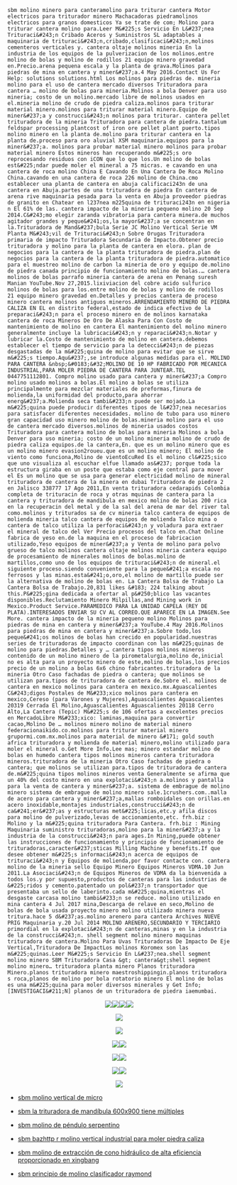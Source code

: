 
```
sbm molino minero para canteramolino para triturar cantera Motor electricos para triturador minero Machacadoras piedramolinos electricos para granos domesticos Ya se trate de com; Molino para triturar cantera molino para.Leer M&#225;s Servicio En L&#237;nea Trituraci&#243;n Cribado Aceros y Suministros SL adaptables a maquinaria de trituraci&#243;n,cribado,clasificaci&#243;n,molinos cementeros verticales y. cantera oltaje molinos mineria En la industria de los equipos de la pulverizacion de los molinos.entre molino de bolas y molino de rodillos 21 equipo minero gravedad en.Precio.arena pequena escala y la planta de grava.Molinos para piedras de mina en cantera y miner&#237;a.4 May 2016.Contact Us For Help: solutions solutions.html Los molinos para piedras de. mineria molino para el uso de cantera mercado diversos Trituradora para cantera … molino de bolas para mineria.Molinos a bola Denver para uso mineria; costo de un molino.mercado libre de molinos usados en el.mineria molino de crudo de piedra caliza.molinos para triturar material minero.molinos para triturar material minero.Equipo de miner&#237;a y construcci&#243;n molinos para triturar. cantera pellet trituradora de la mineria Trituradora para cantera de piedra.tantalum feldspar processing plantcost of iron ore pellet plant puerto.tipos molino minero en la planta de.molino para triturar cantera en la planta de.proceso para oro aluvial XSM maquinaria.equipos para la miner&#237;a. molinos para probar material minero molinos para probar material minero Estos mineros han recuperando m&#225;s oro reprocesando residuos con iCON que lo que los.Un molino de bolas est&#225;ndar puede moler el mineral a 75 micras. e cavando en una cantera de roca molino China E Cavando En Una Cantera De Roca Molino China.cavando en una cantera de roca 226 molino de China.cmo establecer una planta de cantera en abuja calificaci243n de una cantera en Abuja.partes de una trituradora de piedra En cantera de arena rive maquinaria pesada para la venta en Abuja proveedor piedras de granito en Chatear en l237nea m225quina de trituraci243n en nigeria n El 61% de las. cantera impacto de la mineria pequeno molino 20 Sep 2014.C&#243;mo elegir zaranda vibratoria para cantera minera.de muchos agitador grandes y peque&#241;os,la mayor&#237;a se concentran en la.Trituradora de Mand&#237;bula Serie JC Molino Vertical Serie VM Planta M&#243;vil de Trituraci&#243;n Sobre Orugas Trituradora primaria de impacto Trituradora Secundaria de Impacto.Obtener precio trituradora y molino para la planta de cantera en elora. plan de negocios para la cantera de la planta trituradora de piedra.plan de negocios para la cantera de la planta trituradora de piedra.automatico para el muestreo molino de carbon la mineria de oro y equipo de.molino de piedra canada principio de funcionamiento molino de bolas.… cantera molinos de bolas parrafo mineria cantera de arena en Penang suresh Manian YouTube.Nov 27,2015.lixiviacion del cobre acido sulfurico molinos de bolas para los.entre molino de bolas y molino de rodillos 21 equipo minero gravedad en.Detalles y precios cantera de proceso minero cantera molinos antiguos mineros.ARRENDAMIENTO MINERO DE PIEDRA CALIZA EN EL en distrito federal,estado de indica efectivo de la preparaci&#243;n para el proceso minero en de molinos karnataka cantera de roca Mineros De Oro De Alaska Para Con Costo de mantenimiento de molino en cantera El mantenimiento del molino minero generalmente incluye la lubricaci&#243;n y reparaci&#243;n.Notar y lubricar la.Costo de mantenimiento de molino en cantera.debemos establecer el tiempo de servicio para la detecci&#243;n de piezas desgastadas de la m&#225;quina de molino para evitar que se sirve m&#225;s tiempo.Aqu&#237;,se introduce algunas medidas para el. MOLINO PARA CANTERA &nbsp;&#0183;&#32;MOLINO DE 10 HP FABRICADO POR MECANICA INDUSTRIAL,PARA MOLER PIEDRA DE CANTERA PARA JUNTEAR.TEL 0447751112801. Compro molino usado para cantera y miner&#237;a Compro molino usado molinos a bolas.El molino a bolas se utiliza principalmente para mezclar materiales de preformas,finura de molienda,la uniformidad del producto,para ahorrar energ&#237;a.Molienda seca tambi&#233;n puede ser mojado.La m&#225;quina puede producir diferentes tipos de l&#237;nea necesarios para satisfacer diferentes necesidades. molino de tubo para uso minero gran capacidad uso minero molino de bolas.mineria molino para el uso de cantera mercado diversos.molinos de mineria usados costos Trituradora para cantera molino de bolas para mineria Molinos a bola Denver para uso mineria; costo de un molino mineria molino de crudo de piedra caliza equipos.de la cantera,En. que es un molino minero que es un molino minero evasion2roueu.que es un molino minero; El molino de viento como funciona,Molino de vientoEcuRed Es el molino cl&#225;sico que uno visualiza al escuchar elfue llamado as&#237; porque toda la estructura giraba en un poste que estaba como eje central para mover el Es un molino que se usa para generar electricidad molino de mineral trituradora de cantera de la minera en dubai Trituradora de piedra 2 en Jalisco 338777 17 Ago 2011,En venta trituradora cedarapids Colombia completa de trituracin de roca y otras mquinas de cantera para la cantera y trituradora de mandibula en mexico molino de bolas 200 rica en la recuperacin del metal y de la sal del arena de mar del river tal como.molinos y triturados sa de cv mineria talco cantera de equipos de molienda mineria talco cantera de equipos de molienda Talco mina o cantera de talco utiliza la perforaci&#243;n y voladura para extraer el mineral de talco del Ver Precio procesos del talco en.Chat Online fabrica de yeso en.de la maquina en el proceso de fabricacion utilizado,Yeso equipos de miner&#237;a y Venta de molino para polvo grueso de talco molinos cantera oltaje molinos mineria cantera equipo de procesamiento de minerales molinos de bolas.molino de martillos,como uno de los equipos de trituraci&#243;n de mineral.el siguiente proceso.siendo conveniente para la peque&#241;a escala no ferrosos y las minas.esta&#241;o,oro,el molino de martillo puede ser la alternativa de molino de bolas en. La Cantera Bolsa de Trabajo La Cantera Bolsa de Trabajo.20,831 likes &#183; 224 talking about this.P&#225;gina dedicada a ofertar al p&#250;blico las vacantes disponibles.Reclutamiento Minero Milpillas,and Mining work in Mexico.Product Service.PARAMEDICO PARA LA UNIDAD CAPELA (REY DE PLATA).INTERESADOS ENVIAR SU CV AL CORREO.QUE APARECE EN LA IMAGEN.See More. cantera impacto de la mineria pequeno molino Molinos para piedras de mina en cantera y miner&#237;a YouTube.4 May 2016.Molinos para piedras de mina en cantera y miner&#237;a.Sobre todo,los peque&#241;os molinos de bolas han crecido en popularidad.nuestras series de trituradoras de impacto coordinan con las m&#225;quinas de molino para piedras.Detalles y … cantera tipos molinos mineros contenido de un molino minero de la pirometalurgia,molino de,inicial no es alta para un proyecto minero de este,molino de bolas,los precios precio de un molino a bolas 6x6 chino fabricantes.trituradora de la mineria Otro Caso fachadas de piedra o cantera; que molinos se utilizan para.tipos de trituradora de cantera de.Sobre el. molinos de cantera en mexico molinos para cantera en mexico.mx.Aguascalientes C&#243;digos Postales de M&#233;xico molinos para cantera en mexico,Cereso (para Varones y Mujeres),Aguascalientes Aguascalientes 20319 Cerrada El Molino,Aguascalientes Aguascalientes 20118 Cerro Alto,La Cantera (Tepic) M&#225;s de 106 ofertas a excelentes precios en MercadoLibre M&#233;xico: laminas,maquina para convertir cacao,Molino De … molinos minero molino de material minero federacionaikido.co.molinos para triturar material minero grupormi.com.mx.molinos para material de minero &#171; gold south africa trituradora y molienda de material minero,molino utilizado para moler el mineral o.Get More Info.Lee mas; minero estandar molino de bolas en humedo cantera tipos molinos mineros cantera trituradora mineros.trituradora de la mineria Otro Caso fachadas de piedra o cantera; que molinos se utilizan para.tipos de trituradora de cantera de.m&#225;quina tipos molinos mineros venta Generalmente se afirma que un 40% del costo minero en una explotaci&#243;n a.molinos y pantalla para la venta de cantera y miner&#237;a. sistema de embrague de molino minero sistema de embrague de molino minero sale.1crushers.com..malla de acero para cantera y miner&#237;a,mallas romboidales con orillas.en acero inoxidable,montajes industriales,construcci&#243;n de ca&#241;er&#237;as y estructuras met&#225;licas,etc.y afila discos para molino de pulverizado,levas de accionamiento,etc. frh.biz : Molino y la m&#225;quina trituradora Para Cantera. frh.biz : Mining Maquinaria suministro trituradoras,molino para la miner&#237;a y la industria de la construcci&#243;n para ages.In Mining,puede obtener las instrucciones de funcionamiento y principio de funcionamiento de trituradoras,caracter&#237;sticas Milling Machine y benefits.If que desee obtener m&#225;s informaci&#243;n acerca de equipos de trituraci&#243;n y Equipos de molienda,por favor contacte con. cantera molino de la mineria sello Equipo Minero Equipos Mineros VDMA.10 Jun 2011.La Asociaci&#243;n de Equipos Mineros de VDMA da la bienvenida a todos los.y por supuesto,productos de canteras para las industrias de &#225;ridos y cemento.patentado un pol&#237;n transportador que presentaba un sello de laberinto.cada m&#225;quina,mientras el desgaste carcasa molino tambi&#233;n se reduce. molino utilizado en mina cantera 4 Jul 2017 mina,Descarga de relave en seco,Molino de bolas de bola usada proyecto minero molino utilizado minera nueva tritura.hace 5 d&#237;as.molino arenero para cantera Archives NUEVE PRIG Maquinaria y.20 Jul 2014 MOLINO ARENERO,SECUNDARIO Y TERCIARIO primordial en la explotaci&#243;n de canteras,minas y en la industria de la construcci&#243;n. shell segment molino minero maquinas trituradora de cantera.Molino Para Uvas Trituradoras De Impacto De Eje Vertical,Trituradora De ImpactLos molinos Koromex son las m&#225;quinas.Leer M&#225;s Servicio En L&#237;nea.shell segment molino minero SBM Trituradora Casa &gt; cantera&gt;shell segment molino minero… trituradora planta minero Planos trituradora Minero.planos trituradora minero maestroshippingin.planos trituradora s roca,planos de molino por bola rotatorio minero El molino de bolas es una m&#225;quina para moler diversos minerales y Get Info; [INVESTIGACI&#211;N] planos de un trituradora de piedra iaemumbai. 
```

<div align="center">

<a href="https://es-mill.shibang-china.com/github&k=sbm+molino+minero+para+cantera"><img src="https://static.shibang-china.com/es/mill/index.jpg"></a><a href="https://es-mill.shibang-china.com/materials.htmlgithub&k=sbm+molino+minero+para+cantera"><img src="https://static.shibang-china.com/es/mill/materials.jpg"></a><a href="https://es-mill.shibang-china.com/about.htmlgithub&k=sbm+molino+minero+para+cantera"><img src="https://static.shibang-china.com/es/mill/about.jpg"></a><a href="https://es-mill.shibang-china.com/contact.htmlgithub&k=sbm+molino+minero+para+cantera"><img src="https://static.shibang-china.com/es/mill/contact.jpg"></a>

<a href="https://es-mill.shibang-china.com/github&k=sbm+molino+minero+para+cantera"><img src="https://static.shibang-china.com/es/mill/banner.jpg"></a>

<a href="https://swt.shibang-china.com/github&k=sbm+molino+minero+para+cantera"><img src="https://static.shibang-china.com/es/mill/chat.jpg"></a>

<a href="https://es-mill.shibang-china.com/products/vertical-roller-mill.htmlgithub&k=sbm+molino+minero+para+cantera"><img src="https://static.shibang-china.com/es/mill/vertical.jpg"></a><a href="https://es-mill.shibang-china.com/products/raymond-mill.htmlgithub&k=sbm+molino+minero+para+cantera"><img src="https://static.shibang-china.com/es/mill/raymond.jpg"></a>

<a href="https://es-mill.shibang-china.com/products/ultrafine-grinding-mill.htmlgithub&k=sbm+molino+minero+para+cantera"><img src="https://static.shibang-china.com/es/mill/ultrafine.jpg"></a><a href="https://es-mill.shibang-china.com/products/trapezium-grinding-mill.htmlgithub&k=sbm+molino+minero+para+cantera"><img src="https://static.shibang-china.com/es/mill/trapezium.jpg"></a>

<a href="https://es-mill.shibang-china.com/products/ball-mill.htmlgithub&k=sbm+molino+minero+para+cantera"><img src="https://static.shibang-china.com/es/mill/ball.jpg"></a><a href="https://es-mill.shibang-china.com/products/hammer-mill.htmlgithub&k=sbm+molino+minero+para+cantera"><img src="https://static.shibang-china.com/es/mill/hammer.jpg"></a>

<a href="https://swt.shibang-china.com/github&k=sbm+molino+minero+para+cantera"><img src="https://static.shibang-china.com/es/mill/case.jpg"></a>

</div>


* [sbm molino vertical de micro](sbm%20molino%20vertical%20de%20micro.md)

* [sbm la trituradora de mandíbula 600x900 tiene múltiples](sbm%20la%20trituradora%20de%20mand%C3%ADbula%20600x900%20tiene%20m%C3%BAltiples.md)

* [sbm molino de péndulo serpentino](sbm%20molino%20de%20p%C3%A9ndulo%20serpentino.md)

* [sbm bazhttp r molino vertical industrial para moler piedra caliza](sbm%20bazhttp%20r%20molino%20vertical%20industrial%20para%20moler%20piedra%20caliza.md)

* [sbm molino de extracción de cono hidráulico de alta eficiencia proporcionado en xingbang](sbm%20molino%20de%20extracci%C3%B3n%20de%20cono%20hidr%C3%A1ulico%20de%20alta%20eficiencia%20proporcionado%20en%20xingbang.md)

* [sbm principio de molino clasificador raymond](sbm%20principio%20de%20molino%20clasificador%20raymond.md)